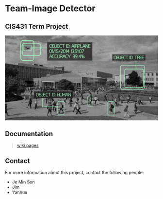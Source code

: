 # Team-Image Detector 
## CIS431 Term Project 

![image](/Other_Files/Images/detect.png?raw=true)

## Documentation  
> [wiki pages](https://github.com/jemin6/CIS431_ImageDetector/wiki)

## Contact  
For more information about this project, contact the following people: 
* Je Min Son 
* Jim 
* Yanhua

